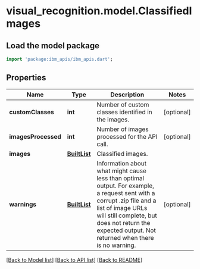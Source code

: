 # visual_recognition.model.ClassifiedImages

## Load the model package
```dart
import 'package:ibm_apis/ibm_apis.dart';
```

## Properties
Name | Type | Description | Notes
------------ | ------------- | ------------- | -------------
**customClasses** | **int** | Number of custom classes identified in the images. | [optional] 
**imagesProcessed** | **int** | Number of images processed for the API call. | [optional] 
**images** | [**BuiltList<ClassifiedImage>**](ClassifiedImage.md) | Classified images. | 
**warnings** | [**BuiltList<WarningInfo>**](WarningInfo.md) | Information about what might cause less than optimal output. For example, a request sent with a corrupt .zip file and a list of image URLs will still complete, but does not return the expected output. Not returned when there is no warning. | [optional] 

[[Back to Model list]](../README.md#documentation-for-models) [[Back to API list]](../README.md#documentation-for-api-endpoints) [[Back to README]](../README.md)


